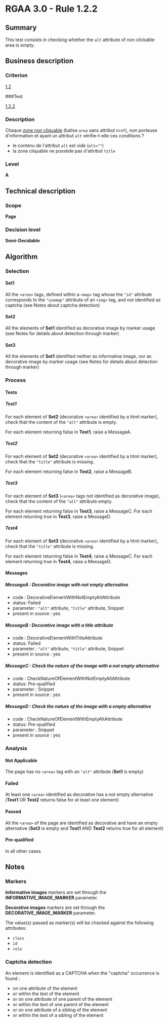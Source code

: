 # RGAA 3.0 -  Rule 1.2.2

## Summary

This test consists in checking whether the `alt` attribute of non clickable area is empty.

## Business description

### Criterion

[1.2](http://references.modernisation.gouv.fr/referentiel-technique-0#crit-1-2)

###Test

[1.2.2](http://disic.github.io/rgaa_referentiel_en/RGAA3.0_Criteria_English_version_v1.html#test-1-2-2)

### Description

Chaque <a href="http://references.modernisation.gouv.fr/referentiel-technique-0#mZoneNonCliquable">zone non cliquable</a> (balise `area` sans attribut `href`), non porteuse d'information et ayant un attribut `alt` v&eacute;rifie-t-elle ces conditions ? 
 
 * le contenu de l'attribut `alt` est vide (`alt=""`) 
 * la zone cliquable ne poss&egrave;de pas d'attribut `title` 

### Level

**A**

## Technical description

### Scope

**Page**

### Decision level

**Semi-Decidable**

## Algorithm

### Selection

#### Set1

All the `<area>` tags, defined within a `<map>` tag whose the `"id"` attribute corresponds to the `"usemap"` attribute of an `<img>` tag, and not identified as captcha (see Notes about captcha detection)

#### Set2

All the elements of **Set1** identified as decorative image by marker usage (see Notes for details about detection through marker)

#### Set3

All the elements of **Set1** identified neither as informative image, nor as decorative image by marker usage (see Notes for details about detection through marker)

### Process

#### Tests

##### Test1 

For each element of **Set2** (decorative `<area>` identified by a html marker), check that the content of the `"alt"` attribute is empty. 

For each element returning false in **Test1**, raise a MessageA.

##### Test2 

For each element of **Set2** (decorative `<area>` identified by a html marker), check that the `"title"` attribute is missing. 

For each element returning false in **Test2**, raise a MessageB. 

##### Test3

For each element of **Set3** (`<area>` tags not identified as decorative image), check that the content of the `"alt"` attribute empty. 

For each element returning false in **Test3**, raise a MessageC.
For each element returning true in **Test3**, raise a MessageD.

##### Test4 

For each element of **Set3** (decorative `<area>` identified by a html marker), check that the `"title"` attribute is missing. 

For each element returning false in **Test4**, raise a MessageC.
For each element returning true in **Test4**, raise a MessageD.

#### Messages

##### MessageA : Decorative image with not empty alternative

-    code : DecorativeElementWithNotEmptyAltAttribute
-    status: Failed
-    parameter : `"alt"` attribute, `"title"` attribute, Snippet
-    present in source : yes

##### MessageB : Decorative image with a title attribute

-    code : DecorativeElementWithTitleAttribute
-    status: Failed
-    parameter : `"alt"` attribute, `"title"` attribute, Snippet
-    present in source : yes

##### MessageC : Check the nature of the image with a not empty alternative

-    code : CheckNatureOfElementWithNotEmptyAltAttribute
-    status: Pre-qualified
-    parameter :  Snippet
-    present in source : yes

##### MessageD : Check the nature of the image with a empty alternative

-    code : CheckNatureOfElementWithEmptyAltAttribute
-    status: Pre-qualified
-    parameter : Snippet
-    present in source : yes

### Analysis

#### Not Applicable

The page has no `<area>` tag with an `"alt"` attribute (**Set1** is empty)

#### Failed

At least one `<area>` identified as decorative has a not empty alternative (**Test1** OR **Test2** returns false for at least one element)

#### Passed

All the `<area>` of the page are identified as decorative and have an empty alternative (**Set3** is empty and **Test1** AND **Test2** returns true for all element)

#### Pre-qualified

In all other cases

## Notes

### Markers 

**Informative images** markers are set through the **INFORMATIVE_IMAGE_MARKER** parameter.

**Decorative images** markers are set through the **DECORATIVE_IMAGE_MARKER** parameter.

The value(s) passed as marker(s) will be checked against the following attributes:

- `class`
- `id`
- `role`

### Captcha detection

An element is identified as a CAPTCHA when the "captcha" occurrence is found :

- on one attribute of the element
- or within the text of the element
- or on one attribute of one parent of the element
- or within the text of one parent of the element
- or on one attribute of a sibling of the element
- or within the text of a sibling of the element
